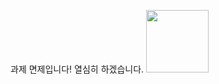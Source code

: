 과제 면제입니다!
열심히 하겠습니다.
<img src="https://github.com/kimdwoo/KDW/assets/162404361/c593b8b5-3a3e-46c0-8fed-713881785d70" widht ="100" height="100">
